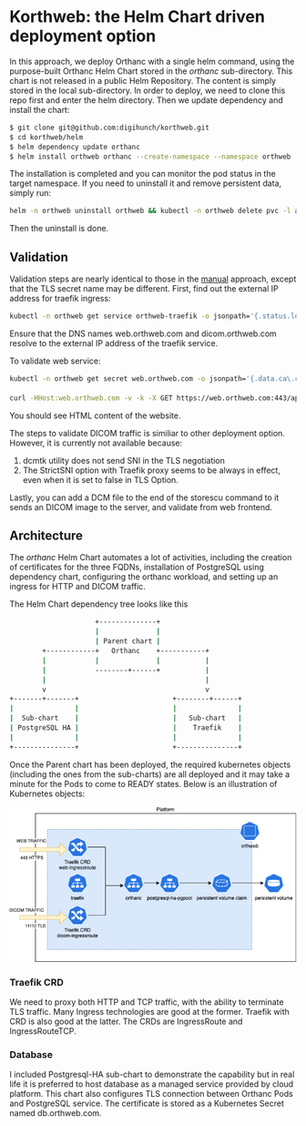 # Korthweb: the Helm Chart driven deployment option
In this approach, we deploy Orthanc with a single helm command, using the purpose-built Orthanc Helm Chart stored in the *orthanc* sub-directory. This chart is not released in a public Helm Repository. The content is simply stored in the local sub-directory. In order to deploy, we need to clone this repo first and enter the helm directory. Then we update dependency and install the chart:
```sh
$ git clone git@github.com:digihunch/korthweb.git
$ cd korthweb/helm
$ helm dependency update orthanc
$ helm install orthweb orthanc --create-namespace --namespace orthweb 
```
The installation is completed and you can monitor the pod status in the target namespace. 
If you need to uninstall it and remove persistent data, simply run:
```sh
helm -n orthweb uninstall orthweb && kubectl -n orthweb delete pvc -l app.kubernetes.io/component=postgresql 
```
Then the uninstall is done.

## Validation

Validation steps are nearly identical to those in the [manual](https://github.com/digihunch/korthweb/tree/main/manual#validation) approach, except that the TLS secret name may be different. First, find out the external IP address for traefik ingress:
```sh
kubectl -n orthweb get service orthweb-traefik -o jsonpath='{.status.loadBalancer.ingress[0].ip}'
```
Ensure that the DNS names web.orthweb.com and dicom.orthweb.com resolve to the external IP address of the traefik service. 

To validate web service:
```sh
kubectl -n orthweb get secret web.orthweb.com -o jsonpath='{.data.ca\.crt}' | base64 -d > ca.crt

curl -HHost:web.orthweb.com -v -k -X GET https://web.orthweb.com:443/app/explorer.html -u admin:orthanc --cacert ca.crt
```
You should see HTML content of the website. 

The steps to validate DICOM traffic is similiar to other deployment option. However, it is currently not available because:
1. dcmtk utility does not send SNI in the TLS negotiation
2. The StrictSNI option with Traefik proxy seems to be always in effect, even when it is set to false in TLS Option.

Lastly, you can add a DCM file to the end of the storescu command to it sends an DICOM image to the server, and validate from web frontend.


## Architecture
The *orthanc* Helm Chart automates a lot of activities, including the creation of certificates for the three FQDNs, installation of PostgreSQL using dependency chart, configuring the orthanc workload, and setting up an ingress for HTTP and DICOM traffic. 

The Helm Chart dependency tree looks like this

```bash
                     +--------------+
                     |              |
                     | Parent chart |
        +------------+   Orthanc    +-----------+
        |            |              |           |
        |            --------+------+           |
        |                                       |
        v                                       v
+-------+-------+                       +--------+------+
|               |                       |               |
|  Sub-chart    |                       |   Sub-chart   |
| PostgreSQL HA |                       |    Traefik    |
|               |                       |               |
+---------------+                       +---------------+
```

Once the Parent chart has been deployed, the required kubernetes objects (including the ones from the sub-charts) are all deployed and it may take a minute for the Pods to come to READY states. Below is an illustration of Kubernetes objects:

![Diagram](resources/orthanc-helm.png)

### Traefik CRD
We need to proxy both HTTP and TCP traffic, with the ability to terminate TLS traffic. Many Ingress technologies are good at the former. Traefik with CRD is also good at the latter. The CRDs are IngressRoute and IngressRouteTCP.

### Database
I included Postgresql-HA sub-chart to demonstrate the capability but in real life it is preferred to host database as a managed service provided by cloud platform. This chart also configures TLS connection between Orthanc Pods and PostgreSQL service. The certificate is stored as a Kubernetes Secret named db.orthweb.com.
